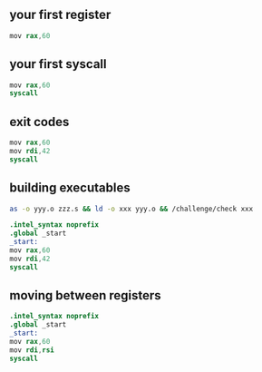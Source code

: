 ## your first register
```s
mov rax,60
```
## your first syscall
```s
mov rax,60
syscall
```
## exit codes
```s
mov rax,60
mov rdi,42
syscall
```
## building executables
```sh
as -o yyy.o zzz.s && ld -o xxx yyy.o && /challenge/check xxx
```
```s
.intel_syntax noprefix
.global _start
_start:
mov rax,60
mov rdi,42
syscall

```
## moving between registers
```s
.intel_syntax noprefix
.global _start
_start:
mov rax,60
mov rdi,rsi
syscall

```
